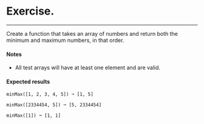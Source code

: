 # Exercise.

---

Create a function that takes an array of numbers and return both the minimum and maximum numbers, in that order.

#### Notes

- All test arrays will have at least one element and are valid.

#### Expected results

```
minMax([1, 2, 3, 4, 5]) ➞ [1, 5]

minMax([2334454, 5]) ➞ [5, 2334454]

minMax([1]) ➞ [1, 1]
```
